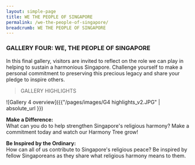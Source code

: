 ```yaml
---
layout: simple-page
title: WE THE PEOPLE OF SINGAPORE
permalink: /we-the-people-of-singapore/
breadcrumb: WE THE PEOPLE OF SINGAPORE
---
```


### **GALLERY FOUR: WE, THE PEOPLE OF SINGAPORE**

In this final gallery, visitors are invited to reflect on the role we can play in helping to sustain a harmonious Singapore. Challenge yourself to make a personal commitment to preserving this precious legacy and share your pledge to inspire others.

> GALLERY HIGHLIGHTS <br/>


![Gallery 4 overview]({{"/pages/images/G4 highlights_v2.JPG" | absolute_url }})

**Make a Difference:** <br/>
What can you do to help strengthen Singapore's religious harmony? Make a commitment today and watch our Harmony Tree grow!

**Be Inspired by the Ordinary:** <br/>
How can all of us contribute to Singapore's religious peace? Be inspired by fellow Singaporeans as they share what religious harmony means to them.
